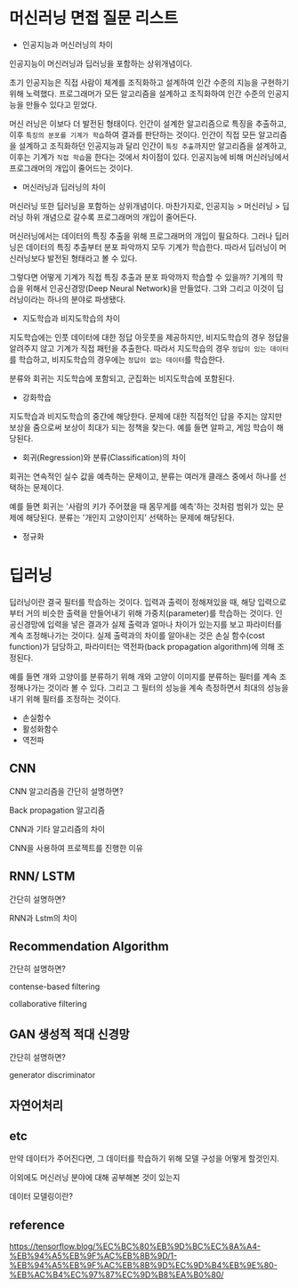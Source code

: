 # 머신러닝 면접 질문 리스트

* 인공지능과 머신러닝의 차이

인공지능이 머신러닝과 딥러닝을 포함하는 상위개념이다.

초기 인공지능은 직접 사람이 체계를 조직화하고 설계하여 인간 수준의 지능을 구현하기 위해 노력했다.
프로그래머가 모든 알고리즘을 설계하고 조직화하여 인간 수준의 인공지능을 만들수 있다고 믿었다.

머신 러닝은 이보다 더 발전된 형태이다.
인간이 설계한 알고리즘으로 특징을 추출하고, 이후 `특징의 분포를 기계가 학습`하여 결과를 판단하는 것이다.
인간이 직접 모든 알고리즘을 설계하고 조직화하던 인공지능과 달리
인간이 `특징 추출`까지만 알고리즘을 설계하고, 이후는 기계가 `직접 학습`을 한다는 것에서 차이점이 있다.
인공지능에 비해 머신러닝에서 프로그래머의 개입이 줄어드는 것이다.


* 머신러닝과 딥러닝의 차이

머신러닝 또한 딥러닝을 포함하는 상위개념이다.
마찬가지로, 인공지능 > 머신러닝 > 딥러닝 하위 개념으로 갈수록 프로그래머의 개입이 줄어든다.

머신러닝에서는 데이터의 특징 추출을 위해 프로그래머의 개입이 필요하다.
그러나 딥러닝은 데이터의 특징 추출부터 분포 파악까지 모두 기계가 학습한다. 따라서 딥러닝이 머신러닝보다 발전된 형태라고 볼 수 있다.

그렇다면 어떻게 기계가 직접 특징 추출과 분포 파악까지 학습할 수 있을까?
기계의 학습을 위해서 인공신경망(Deep Neural Network)을 만들었다. 그와 그리고 이것이 딥러닝이라는 하나의 분야로 파생됐다.

* 지도학습과 비지도학습의 차이

지도학습에는 인풋 데이터에 대한 정답 아웃풋을 제공하지만,
비지도학습의 경우 정답을 알려주지 않고 기계가 직접 패턴을 추출한다.
따라서 지도학습의 경우 `정답이 있는 데이터`를 학습하고, 비지도학습의 경우에는 `정답이 없는 데이터`를 학습한다.

분류와 회귀는 지도학습에 포함되고, 군집화는 비지도학습에 포함된다.

* 강화학습

지도학습과 비지도학습의 중간에 해당한다.
문제에 대한 직접적인 답을 주지는 않지만 보상을 줌으로써 보상이 최대가 되는 정책을 찾는다.
예를 들면 알파고, 게임 학습이 해당된다.

* 회귀(Regression)와 분류(Classification)의 차이

회귀는 연속적인 실수 값을 예측하는 문제이고,
분류는 여러개 클래스 중에서 하나를 선택하는 문제이다.

예를 들면 회귀는 '사람의 키가 주어졌을 때 몸무게를 예측'하는 것처럼 범위가 있는 문제에 해당된다.
분류는 '개인지 고양이인지' 선택하는 문제에 해당된다.

* 정규화

# 딥러닝

딥러닝이란 결국 필터를 학습하는 것이다. 입력과 출력이 정해져있을 때, 해당 입력으로부터 거의 비슷한 출력을 만들어내기 위해 가중치(parameter)를 학습하는 것이다.
인공신경망에 입력을 넣은 결과가 실제 출력과 얼마나 차이가 있는지를 보고 파라미터를 계속 조정해나가는 것이다.
실제 출력과의 차이를 알아내는 것은 손실 함수(cost function)가 담당하고, 파라미터는 역전파(back propagation algorithm)에 의해 조정된다.

예를 들면 개와 고양이를 분류하기 위해 개와 고양이 이미지를 분류하는 필터를 계속 조정해나가는 것이라 볼 수 있다.
그리고 그 필터의 성능을 계속 측정하면서 최대의 성능을 내기 위해 필터를 조정하는 것이다.

* 손실함수
* 활성화함수
* 역전파

## CNN

CNN 알고리즘을 간단히 설명하면?

Back propagation 알고리즘

CNN과 기타 알고리즘의 차이

CNN을 사용하여 프로젝트를 진행한 이유

## RNN/ LSTM

간단히 설명하면?

RNN과 Lstm의 차이

## Recommendation Algorithm

간단히 설명하면?

contense-based filtering

collaborative filtering

## GAN 생성적 적대 신경망

간단히 설명하면?

generator discriminator

## 자연어처리



## etc

만약 데이터가 주어진다면, 그 데이터를 학습하기 위해 모델 구성을 어떻게 할것인지.

이외에도 머신러닝 분야에 대해 공부해본 것이 있는지

데이터 모델링이란?

## reference
https://tensorflow.blog/%EC%BC%80%EB%9D%BC%EC%8A%A4-%EB%94%A5%EB%9F%AC%EB%8B%9D/1-%EB%94%A5%EB%9F%AC%EB%8B%9D%EC%9D%B4%EB%9E%80-%EB%AC%B4%EC%97%87%EC%9D%B8%EA%B0%80/
